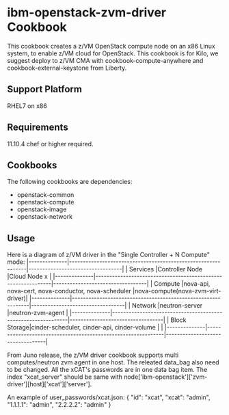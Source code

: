 ibm-openstack-zvm-driver Cookbook
=================================
This cookbook creates a z/VM OpenStack compute node on an x86 Linux system, to enable z/VM cloud for OpenStack.
This cookbook is for Kilo, we suggest deploy to z/VM CMA with cookbook-compute-anywhere and cookbook-external-keystone from Liberty.

Support Platform
--------
RHEL7 on x86

Requirements
------------
11.10.4 chef or higher required.

Cookbooks
---------

The following cookbooks are dependencies:

* openstack-common
* openstack-compute
* openstack-image
* openstack-network

Usage
-----

Here is a diagram of z/VM driver in the "Single Controller + N Compute" mode:
|--------------|--------------------------------------------------------------|----------------------------------|
| Services     |Controller Node                                               |Cloud Node x                      |
|--------------|--------------------------------------------------------------|----------------------------------|
| Compute      |nova-api, nova-cert, nova-conductor, nova-scheduler           |nova-compute(nova-zvm-virt-driver)|
|--------------|--------------------------------------------------------------|----------------------------------|
| Network      |neutron-server                                                |neutron-zvm-agent                 |
|--------------|--------------------------------------------------------------|----------------------------------|
| Block Storage|cinder-scheduler, cinder-api, cinder-volume                   |                                  |
|--------------|--------------------------------------------------------------|----------------------------------|

From Juno release, the z/VM driver cookbook supports multi computes/neutron zvm agent in one host. 
The releated data_bag also need to be changed. All the xCAT's passwords are in one data bag item.
The index "xcat_server" should be same with node['ibm-openstack']['zvm-driver'][host]['xcat']['server'].

An example of user_passwords/xcat.json:
{
  "id": "xcat",
  "xcat": "admin",
  "1.1.1.1": "admin",
  "2.2.2.2": "admin"
}

